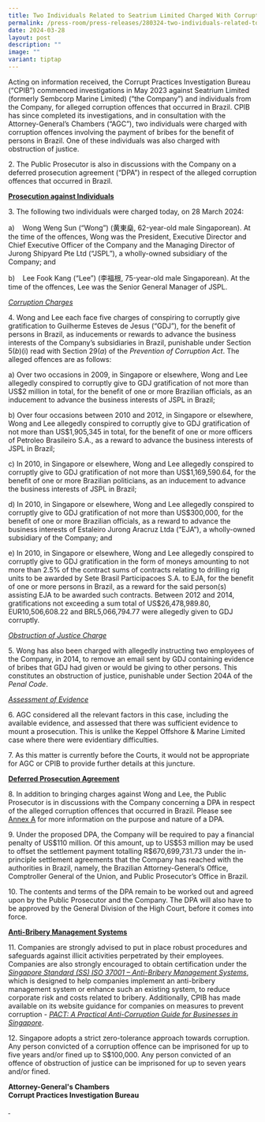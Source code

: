 ```yaml
---
title: Two Individuals Related to Seatrium Limited Charged With Corruption Offences
permalink: /press-room/press-releases/280324-two-individuals-related-to-seatrium-limited-charged/
date: 2024-03-28
layout: post
description: ""
image: ""
variant: tiptap
---
```

<p>Acting on information received, the Corrupt Practices Investigation Bureau
(“CPIB”) commenced investigations in May 2023 against Seatrium Limited
(formerly Sembcorp Marine Limited) (“the Company”) and individuals from
the Company, for alleged corruption offences that occurred in Brazil. CPIB
has since completed its investigations, and in consultation with the Attorney-General’s
Chambers (“AGC”), two individuals were charged with corruption offences
involving the payment of bribes for the benefit of persons in Brazil. One
of these individuals was also charged with obstruction of justice. &nbsp;</p>
<p>2. The Public Prosecutor is also in discussions with the Company on a
deferred prosecution agreement (“DPA”) in respect of the alleged corruption
offences that occurred in Brazil. &nbsp;</p>
<p><strong><u>Prosecution against Individuals</u></strong>
</p>
<p>3. The following two individuals were charged today, on 28 March 2024:</p>
<p>a)&nbsp;&nbsp;&nbsp; Wong Weng Sun (“Wong”) (黄東燊, 62-year-old male Singaporean).
At the time of the offences, Wong was the President, Executive Director
and Chief Executive Officer of the Company and the Managing Director of
Jurong Shipyard Pte Ltd (“JSPL”), a wholly-owned subsidiary of the Company;
and</p>
<p>b)&nbsp;&nbsp;&nbsp; Lee Fook Kang (“Lee”) (李福根, 75-year-old male Singaporean).
At the time of the offences, Lee was the Senior General Manager of JSPL.</p>
<p><em><u>Corruption Charges</u></em>
</p>
<p>4. Wong and Lee each face five charges of conspiring to corruptly give
gratification to Guilherme Esteves de Jesus (“GDJ”), for the benefit of
persons in Brazil, as inducements or rewards to advance the business interests
of the Company’s subsidiaries in Brazil, punishable under Section 5(<em>b</em>)(i)
read with Section 29(<em>a</em>) of the <em>Prevention of Corruption Act</em>.
The alleged offences are as follows:</p>
<p>a) Over two occasions in 2009, in Singapore or elsewhere, Wong and Lee
allegedly conspired to corruptly give to GDJ gratification of not more
than US$2 million in total, for the benefit of one or more Brazilian officials,
as an inducement to advance the business interests of JSPL in Brazil;</p>
<p>b) Over four occasions between 2010 and 2012, in Singapore or elsewhere,
Wong and Lee allegedly conspired to corruptly give to GDJ gratification
of not more than US$1,905,345 in total, for the benefit of one or more
officers of Petroleo Brasileiro S.A., as a reward to advance the business
interests of JSPL in Brazil;</p>
<p>c) In 2010, in Singapore or elsewhere, Wong and Lee allegedly conspired
to corruptly give to GDJ gratification of not more than US$1,169,590.64,
for the benefit of one or more Brazilian politicians, as an inducement
to advance the business interests of JSPL in Brazil;</p>
<p>d) In 2010, in Singapore or elsewhere, Wong and Lee allegedly conspired
to corruptly give to GDJ gratification of not more than US$300,000, for
the benefit of one or more Brazilian officials, as a reward to advance
the business interests of Estaleiro Jurong Aracruz Ltda (“EJA”), a wholly-owned
subsidiary of the Company; and</p>
<p>e) In 2010, in Singapore or elsewhere, Wong and Lee allegedly conspired
to corruptly give to GDJ gratification in the form of moneys amounting
to not more than 2.5% of the contract sums of contracts relating to drilling
rig units to be awarded by Sete Brasil Participacoes S.A. to EJA, for the
benefit of one or more persons in Brazil, as a reward for the said person(s)
assisting EJA to be awarded such contracts. Between 2012 and 2014, gratifications
not exceeding a sum total of US$26,478,989.80, EUR10,506,608.22 and BRL5,066,794.77
were allegedly given to GDJ corruptly.</p>
<p><em><u>Obstruction of Justice Charge</u></em>
</p>
<p>5. Wong has also been charged with allegedly instructing two employees
of the Company, in 2014, to remove an email sent by GDJ containing evidence
of bribes that GDJ had given or would be giving to other persons. This
constitutes an obstruction of justice, punishable under Section 204A of
the <em>Penal Code</em>.</p>
<p><em><u>Assessment of Evidence</u></em>
</p>
<p>6. AGC considered all the relevant factors in this case, including the
available evidence, and assessed that there was sufficient evidence to
mount a prosecution. This is unlike the Keppel Offshore &amp; Marine Limited
case where there were evidentiary difficulties.</p>
<p>7. As this matter is currently before the Courts, it would not be appropriate
for AGC or CPIB to provide further details at this juncture.</p>
<p><strong><u>Deferred Prosecution Agreement</u></strong>
</p>
<p>8. In addition to bringing charges against Wong and Lee, the Public Prosecutor
is in discussions with the Company concerning a DPA in respect of the alleged
corruption offences that occurred in Brazil. Please see <a href="/files/Annex_A.pdf" rel="noopener noreferrer nofollow" target="_blank"><u>Annex&nbsp;A</u></a> for
more information on the purpose and nature of a DPA.</p>
<p>9. Under the proposed DPA, the Company will be required to pay a financial
penalty of US$110 million. Of this amount, up to US$53 million may be used
to offset the settlement payment totalling R$670,699,731.73 under the in-principle
settlement agreements that the Company has reached with the authorities
in Brazil, namely, the Brazilian Attorney-General’s Office, Comptroller
General of the Union, and Public Prosecutor’s Office in Brazil.</p>
<p>10. The contents and terms of the DPA remain to be worked out and agreed
upon by the Public Prosecutor and the Company. The DPA will also have to
be approved by the General Division of the High Court, before it comes
into force.&nbsp;</p>
<p><strong><u>Anti-Bribery Management Systems</u></strong>
</p>
<p>11. Companies are strongly advised to put in place robust procedures and
safeguards against illicit activities perpetrated by their employees. Companies
are also strongly encouraged to obtain certification under the <em><a href="https://www.cpib.gov.sg/research-room/publications/ss-iso-37001/" rel="noopener noreferrer nofollow" target="_blank">Singapore Standard (SS) ISO 37001 – Anti-Bribery Management Systems</a></em>,
which is designed to help companies implement an anti-bribery management
system or enhance such an existing system, to reduce corporate risk and
costs related to bribery.&nbsp;Additionally, CPIB has made available on
its website guidance for companies on measures to prevent corruption - <em><a href="https://www.cpib.gov.sg/research-room/publications/anti-corruption-guide-for-businesses/" rel="noopener noreferrer nofollow" target="_blank">PACT: A Practical Anti-Corruption Guide for Businesses in Singapore</a></em>.</p>
<p>12. Singapore adopts a strict zero-tolerance approach towards corruption.
Any person convicted of a corruption offence can be imprisoned for up to
five years and/or fined up to S$100,000. Any person convicted of an offence
of obstruction of justice can be imprisoned for up to seven years and/or
fined.</p>
<p></p>
<p><strong>Attorney-General's Chambers</strong> 
<br><strong>Corrupt Practices Investigation Bureau</strong>
</p>
<p></p>
<p><u>&nbsp;</u>
</p>